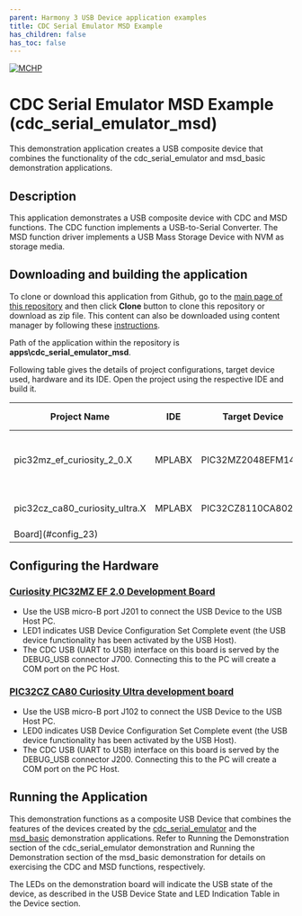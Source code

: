 ```yaml
---
parent: Harmony 3 USB Device application examples
title: CDC Serial Emulator MSD Example 
has_children: false
has_toc: false
---
```


[![MCHP](https://www.microchip.com/ResourcePackages/Microchip/assets/dist/images/logo.png)](https://www.microchip.com)

# CDC Serial Emulator MSD Example (cdc_serial_emulator_msd)

This demonstration application creates a USB composite device that combines the functionality of the cdc_serial_emulator and msd_basic demonstration applications.

## Description

This application demonstrates a USB composite device with CDC and MSD functions. The CDC function implements a USB-to-Serial Converter. The MSD function driver implements a USB Mass Storage Device with NVM as storage media.


## Downloading and building the application

To clone or download this application from Github, go to the [main page of this repository](https://github.com/Microchip-MPLAB-Harmony/usb_apps_device) and then click **Clone** button to clone this repository or download as zip file.
This content can also be downloaded using content manager by following these [instructions](https://github.com/Microchip-MPLAB-Harmony/contentmanager/wiki).

Path of the application within the repository is **apps\cdc_serial_emulator_msd**.

Following table gives the details of project configurations, target device used, hardware and its IDE. Open the project using the respective IDE and build it. 

| Project Name            | IDE    | Target Device   | Hardware / Configuration                       |
| ----------------------- | ------ | --------------- | ---------------------------------------------- |
| pic32mz_ef_curiosity_2_0.X        | MPLABX | PIC32MZ2048EFM144   | [Curiosity PIC32MZ EF 2.0 Development Board](#config_15)                   |
| pic32cz_ca80_curiosity_ultra.X     | MPLABX | PIC32CZ8110CA80208  | [PIC32CZ Curiosity Development
 Board](#config_23)                  |

## <a name="config_title"></a> Configuring the Hardware

### <a name="config_15"></a> [Curiosity PIC32MZ EF 2.0 Development Board](https://www.microchip.com/Developmenttools/ProductDetails/DM320209)

- Use the USB micro-B port J201 to connect the USB Device to the USB Host PC.
- LED1 indicates USB Device Configuration Set Complete event (the USB device functionality has been activated by the USB Host).
- The CDC USB (UART to USB) interface on this board is served by the DEBUG_USB connector J700. Connecting this to the PC will create a COM port on the PC Host.


### <a name="config_23"></a> [PIC32CZ CA80 Curiosity Ultra development board](https://www.microchip.com/en-us/development-tool/ea61x20a)

- Use the USB micro-B port J102 to connect the USB Device to the USB Host PC.
- LED0 indicates USB Device Configuration Set Complete event (the USB device functionality has been activated by the USB Host).
- The CDC USB (UART to USB) interface on this board is served by the DEBUG_USB connector J200. Connecting this to the PC will create a COM port on the PC Host.

## Running the Application

This demonstration functions as a composite USB Device that combines the features of the devices created by the [cdc_serial_emulator](..\..\apps\cdc_serial_emulator\readme.md) and the [msd_basic](..\..\apps\msd_basic\readme.md) demonstration applications. Refer to Running the Demonstration section of the cdc_serial_emulator demonstration and Running the Demonstration section of the msd_basic demonstration for details on exercising the CDC and MSD functions, respectively. 

The LEDs on the demonstration board will indicate the USB state of the device, as described in the USB Device State and LED Indication Table in the Device section.

